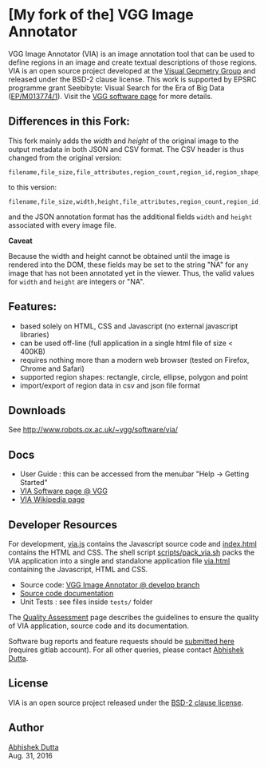# \[My fork of the\] VGG Image Annotator

VGG Image Annotator (VIA) is an image annotation tool that can be used to define 
regions in an image and create textual descriptions of those regions. VIA is an 
open source project developed at the [Visual Geometry Group](http://www.robots.ox.ac.uk/~vgg/) 
and released under the BSD-2 clause license. This work is supported by EPSRC programme grant 
Seebibyte: Visual Search for the Era of Big Data ([EP/M013774/1](http://www.seebibyte.org/index.html)).
Visit the [VGG software page](http://www.robots.ox.ac.uk/~vgg/software/via/) for more details.

## Differences in this Fork:
This fork mainly adds the *width* and *height* of the original image to the output metadata in
both JSON and CSV format.  The CSV header is thus changed from the original version:

    filename,file_size,file_attributes,region_count,region_id,region_shape_attributes,region_attributes

to this version:

    filename,file_size,width,height,file_attributes,region_count,region_id,region_shape_attributes,region_attributes

and the JSON annotation format has the additional fields `width` and `height`
associated with every image file.

**Caveat**

Because the width and height cannot be obtained until the image is rendered into 
the DOM, these fields may be set to the string "NA" for any image that has not 
been annotated yet in the viewer.  Thus, the valid values for `width` and `height` are
integers or "NA".

## Features:
  * based solely on HTML, CSS and Javascript (no external javascript libraries)
  * can be used off-line (full application in a single html file of size &lt; 400KB)
  * requires nothing more than a modern web browser (tested on Firefox, Chrome and Safari)
  * supported region shapes: rectangle, circle, ellipse, polygon and point
  * import/export of region data in csv and json file format


## Downloads
See http://www.robots.ox.ac.uk/~vgg/software/via/

## Docs
 * User Guide : this can be accessed from the menubar "Help -> Getting Started"
 * [VIA Software page @ VGG](http://www.robots.ox.ac.uk/~vgg/software/via/)
 * [VIA Wikipedia page](https://en.wikipedia.org/wiki/VGG_Image_Annotator)

## Developer Resources
For development, [via.js](https://gitlab.com/vgg/via/blob/develop/via.js) 
contains the Javascript source code and 
[index.html](https://gitlab.com/vgg/via/blob/develop/index.html) contains the 
HTML and CSS. The shell script [scripts/pack_via.sh](scripts/pack_via.sh) 
packs the VIA application into a single and standalone application file 
[via.html](https://gitlab.com/vgg/via/blob/develop/via.html) containing the 
Javascript, HTML and CSS.

 * Source code: [VGG Image Annotator @ develop branch](https://gitlab.com/vgg/via/blob/develop)
 * [Source code documentation](https://gitlab.com/vgg/via/blob/develop/CodeDoc.md)
 * Unit Tests : see files inside `tests/` folder

The [Quality Assessment](https://gitlab.com/vgg/via/blob/develop/QualityAssessment.md) 
page describes the guidelines to ensure the quality of VIA application, source 
code and its documentation.

Software bug reports and feature requests should be 
[submitted here](https://gitlab.com/vgg/via/issues/new) (requires gitlab account).
For all other queries, please contact [Abhishek Dutta](mailto:adutta@robots.ox.ac.uk).

## License
VIA is an open source project released under the 
[BSD-2 clause license](https://gitlab.com/vgg/via/blob/master/LICENSE).

## Author
[Abhishek Dutta](mailto:adutta@robots.ox.ac.uk)  
Aug. 31, 2016
